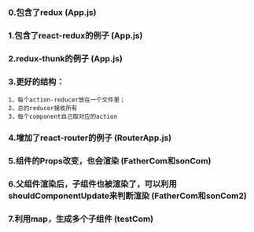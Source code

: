 ### 0.包含了redux  (App.js)
### 1.包含了react-redux的例子 (App.js)
### 2.redux-thunk的例子 (App.js)
### 3.更好的结构：
    1，每个action-reducer放在一个文件里；
    2，总的reducer接收所有
    3，每个component自己取对应的action


### 4.增加了react-router的例子   (RouterApp.js)

### 5.组件的Props改变，也会渲染  (FatherCom和sonCom)
### 6.父组件渲染后，子组件也被渲染了，可以利用shouldComponentUpdate来判断渲染  (FatherCom和sonCom2)
### 7.利用map，生成多个子组件  (testCom)
